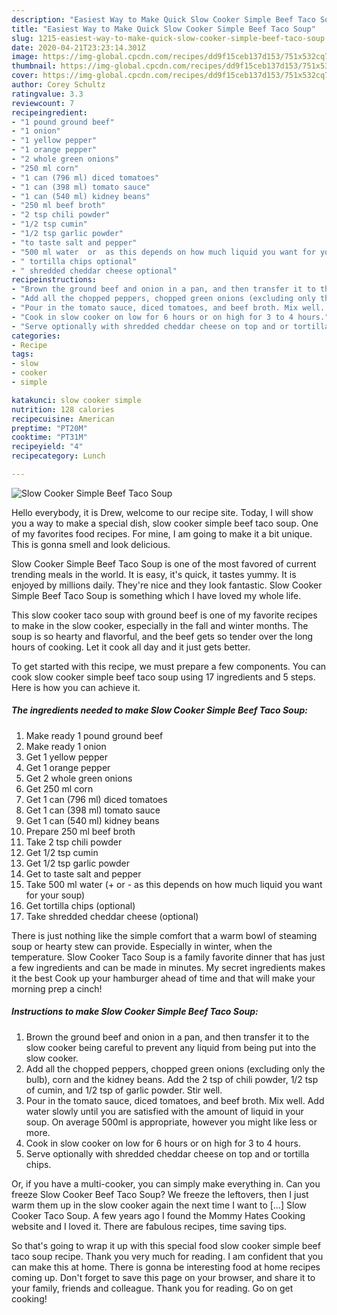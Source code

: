 ```yaml
---
description: "Easiest Way to Make Quick Slow Cooker Simple Beef Taco Soup"
title: "Easiest Way to Make Quick Slow Cooker Simple Beef Taco Soup"
slug: 1215-easiest-way-to-make-quick-slow-cooker-simple-beef-taco-soup
date: 2020-04-21T23:23:14.301Z
image: https://img-global.cpcdn.com/recipes/dd9f15ceb137d153/751x532cq70/slow-cooker-simple-beef-taco-soup-recipe-main-photo.jpg
thumbnail: https://img-global.cpcdn.com/recipes/dd9f15ceb137d153/751x532cq70/slow-cooker-simple-beef-taco-soup-recipe-main-photo.jpg
cover: https://img-global.cpcdn.com/recipes/dd9f15ceb137d153/751x532cq70/slow-cooker-simple-beef-taco-soup-recipe-main-photo.jpg
author: Corey Schultz
ratingvalue: 3.3
reviewcount: 7
recipeingredient:
- "1 pound ground beef"
- "1 onion"
- "1 yellow pepper"
- "1 orange pepper"
- "2 whole green onions"
- "250 ml corn"
- "1 can (796 ml) diced tomatoes"
- "1 can (398 ml) tomato sauce"
- "1 can (540 ml) kidney beans"
- "250 ml beef broth"
- "2 tsp chili powder"
- "1/2 tsp cumin"
- "1/2 tsp garlic powder"
- "to taste salt and pepper"
- "500 ml water  or  as this depends on how much liquid you want for your soup"
- " tortilla chips optional"
- " shredded cheddar cheese optional"
recipeinstructions:
- "Brown the ground beef and onion in a pan, and then transfer it to the slow cooker being careful to prevent any liquid from being put into the slow cooker."
- "Add all the chopped peppers, chopped green onions (excluding only the bulb), corn and the kidney beans. Add the 2 tsp of chili powder, 1/2 tsp of cumin, and 1/2 tsp of garlic powder. Stir well."
- "Pour in the tomato sauce, diced tomatoes, and beef broth. Mix well. Add water slowly until you are satisfied with the amount of liquid in your soup. On average 500ml is appropriate, however you might like less or more."
- "Cook in slow cooker on low for 6 hours or on high for 3 to 4 hours."
- "Serve optionally with shredded cheddar cheese on top and or tortilla chips."
categories:
- Recipe
tags:
- slow
- cooker
- simple

katakunci: slow cooker simple 
nutrition: 128 calories
recipecuisine: American
preptime: "PT20M"
cooktime: "PT31M"
recipeyield: "4"
recipecategory: Lunch

---
```



![Slow Cooker Simple Beef Taco Soup](https://img-global.cpcdn.com/recipes/dd9f15ceb137d153/751x532cq70/slow-cooker-simple-beef-taco-soup-recipe-main-photo.jpg)

Hello everybody, it is Drew, welcome to our recipe site. Today, I will show you a way to make a special dish, slow cooker simple beef taco soup. One of my favorites food recipes. For mine, I am going to make it a bit unique. This is gonna smell and look delicious.

Slow Cooker Simple Beef Taco Soup is one of the most favored of current trending meals in the world. It is easy, it's quick, it tastes yummy. It is enjoyed by millions daily. They're nice and they look fantastic. Slow Cooker Simple Beef Taco Soup is something which I have loved my whole life.

This slow cooker taco soup with ground beef is one of my favorite recipes to make in the slow cooker, especially in the fall and winter months. The soup is so hearty and flavorful, and the beef gets so tender over the long hours of cooking. Let it cook all day and it just gets better.


To get started with this recipe, we must prepare a few components. You can cook slow cooker simple beef taco soup using 17 ingredients and 5 steps. Here is how you can achieve it.

<!--inarticleads1-->

##### The ingredients needed to make Slow Cooker Simple Beef Taco Soup:

1. Make ready 1 pound ground beef
1. Make ready 1 onion
1. Get 1 yellow pepper
1. Get 1 orange pepper
1. Get 2 whole green onions
1. Get 250 ml corn
1. Get 1 can (796 ml) diced tomatoes
1. Get 1 can (398 ml) tomato sauce
1. Get 1 can (540 ml) kidney beans
1. Prepare 250 ml beef broth
1. Take 2 tsp chili powder
1. Get 1/2 tsp cumin
1. Get 1/2 tsp garlic powder
1. Get to taste salt and pepper
1. Take 500 ml water (+ or - as this depends on how much liquid you want for your soup)
1. Get  tortilla chips (optional)
1. Take  shredded cheddar cheese (optional)


There is just nothing like the simple comfort that a warm bowl of steaming soup or hearty stew can provide. Especially in winter, when the temperature. Slow Cooker Taco Soup is a family favorite dinner that has just a few ingredients and can be made in minutes. My secret ingredients makes it the best Cook up your hamburger ahead of time and that will make your morning prep a cinch! 

<!--inarticleads2-->

##### Instructions to make Slow Cooker Simple Beef Taco Soup:

1. Brown the ground beef and onion in a pan, and then transfer it to the slow cooker being careful to prevent any liquid from being put into the slow cooker.
1. Add all the chopped peppers, chopped green onions (excluding only the bulb), corn and the kidney beans. Add the 2 tsp of chili powder, 1/2 tsp of cumin, and 1/2 tsp of garlic powder. Stir well.
1. Pour in the tomato sauce, diced tomatoes, and beef broth. Mix well. Add water slowly until you are satisfied with the amount of liquid in your soup. On average 500ml is appropriate, however you might like less or more.
1. Cook in slow cooker on low for 6 hours or on high for 3 to 4 hours.
1. Serve optionally with shredded cheddar cheese on top and or tortilla chips.


Or, if you have a multi-cooker, you can simply make everything in. Can you freeze Slow Cooker Beef Taco Soup? We freeze the leftovers, then I just warm them up in the slow cooker again the next time I want to […] Slow Cooker Taco Soup. A few years ago I found the Mommy Hates Cooking website and I loved it. There are fabulous recipes, time saving tips. 

So that's going to wrap it up with this special food slow cooker simple beef taco soup recipe. Thank you very much for reading. I am confident that you can make this at home. There is gonna be interesting food at home recipes coming up. Don't forget to save this page on your browser, and share it to your family, friends and colleague. Thank you for reading. Go on get cooking!
